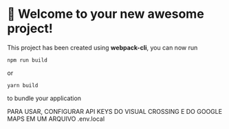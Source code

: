 # 🚀 Welcome to your new awesome project!

This project has been created using **webpack-cli**, you can now run

```
npm run build
```

or

```
yarn build
```

to bundle your application

PARA USAR, CONFIGURAR API KEYS DO VISUAL CROSSING E DO GOOGLE MAPS EM UM ARQUIVO .env.local